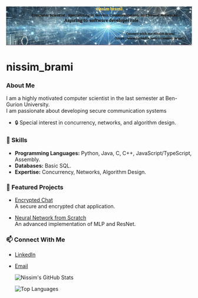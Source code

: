 ![Banner](https://raw.githubusercontent.com/nissimbrami/nissim_brami/main/gitHab%20banner.png)
# nissim_brami


### About Me
I am a highly motivated computer scientist in the last semester at Ben-Gurion University.  
I am passionate about developing secure communication systems

- 🔒 Special interest in concurrency, networks, and algorithm design.

### 🔧 Skills
- **Programming Languages:** Python, Java, C, C++, JavaScript/TypeScript, Assembly.
- **Databases:** Basic SQL.
- **Expertise:** Concurrency, Networks, Algorithm Design.

### 🚀 Featured Projects
- [Encrypted Chat](https://github.com/nissimbrami/ENCRYPTEDCHAT)  
  A secure and encrypted chat application.  

- [Neural Network from Scratch](https://github.com/nissimbrami/Neural-Network-from-scratch-mlp-ResNet-)  
  An advanced implementation of MLP and ResNet.  

### 📫 Connect With Me
- [LinkedIn](https://www.linkedin.com/in/nissim-brami/)
- [Email](mailto:nissimbrami1@gmail.com)

  ![Nissim's GitHub Stats](https://github-readme-stats.vercel.app/api?username=nissimbrami&show_icons=true&theme=radical)


  ![Top Languages](https://github-readme-stats.vercel.app/api/top-langs/?username=nissimbrami&layout=compact&theme=radical)


